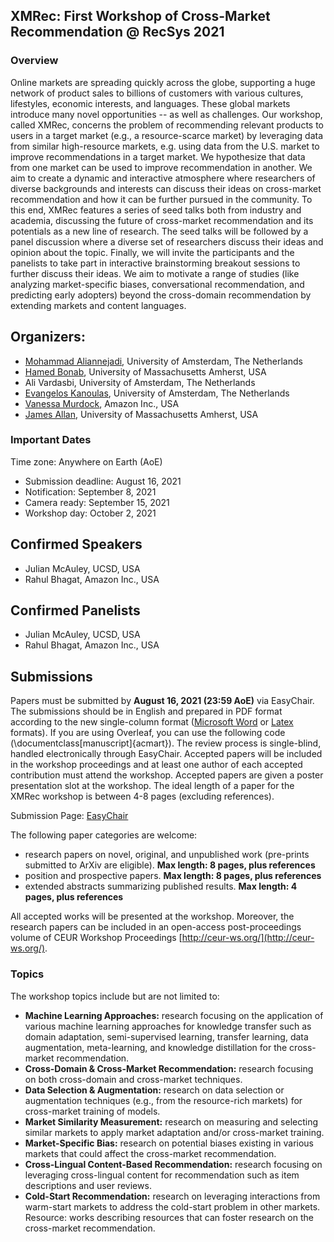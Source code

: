 ## XMRec: First Workshop of Cross-Market Recommendation @ RecSys 2021

### Overview
Online markets are spreading quickly across the globe, supporting a huge network of product sales to billions of customers with various cultures, lifestyles, economic interests, and languages. These global markets introduce many novel opportunities -- as well as challenges. Our workshop, called XMRec, concerns the problem of recommending relevant products to users in a target market (e.g., a resource-scarce market) by leveraging data from similar high-resource markets, e.g. using data from the U.S. market to improve recommendations in a target market. We hypothesize that data from one market can be used to improve recommendation in another.
We aim to create a dynamic and interactive atmosphere where researchers of diverse backgrounds and interests can discuss their ideas on cross-market recommendation and how it can be further pursued in the community. 
To this end, XMRec features a series of seed talks both from industry and academia, discussing the future of cross-market recommendation and its potentials as a new line of research. The seed talks will be followed by a panel discussion where a diverse set of researchers discuss their ideas and opinion about the topic. Finally, we will invite the participants and the panelists to take part in interactive brainstorming breakout sessions to further discuss their ideas. 
We aim to motivate a range of studies (like analyzing market-specific biases, conversational recommendation, and predicting early adopters)  beyond the cross-domain recommendation by extending markets and content languages.

## Organizers:
 - [Mohammad Aliannejadi](http://aliannejadi.com), University of Amsterdam, The Netherlands
 - [Hamed Bonab](https://people.cs.umass.edu/~bonab/), University of Massachusetts Amherst, USA
 - Ali Vardasbi, University of Amsterdam, The Netherlands
 - [Evangelos Kanoulas](https://staff.fnwi.uva.nl/e.kanoulas/), University of Amsterdam, The Netherlands
 - [Vanessa Murdock](https://www.amazon.science/author/vanessa-murdock), Amazon Inc., USA
 - [James Allan](http://ciir.cs.umass.edu/~allan/), University of Massachusetts Amherst, USA

### Important Dates

Time zone: Anywhere on Earth (AoE)

- Submission deadline: August 16, 2021
- Notification:	September 8, 2021
- Camera ready: September 15, 2021
- Workshop day:	October 2, 2021

## Confirmed Speakers
 - Julian McAuley, UCSD, USA
 - Rahul Bhagat, Amazon Inc., USA

## Confirmed Panelists
 - Julian McAuley, UCSD, USA
 - Rahul Bhagat, Amazon Inc., USA

## Submissions


Papers must be submitted by **August 16, 2021 (23:59 AoE)** via EasyChair. The submissions should be in English and prepared in PDF format according to the new single-column format  ([Microsoft Word](https://www.acm.org/binaries/content/assets/publications/taps/acm_submission_template.docx) or [Latex](https://www.acm.org/binaries/content/assets/publications/consolidated-tex-template/acmart-primary.zip) formats). If you are using Overleaf, you can use the following code (\documentclass[manuscript]{acmart}). The review process is single-blind, handled electronically through EasyChair. Accepted papers will be included in the workshop proceedings and at least one author of each accepted contribution must attend the workshop. Accepted papers are given a poster presentation slot at the workshop.  The ideal length of a paper for the XMRec workshop is between 4-8 pages (excluding references). 
 
Submission Page: [EasyChair](https://easychair.org/conferences/?conf=xmrec21)

The following paper categories are welcome:
- research papers on novel, original, and unpublished work (pre-prints submitted to ArXiv are eligible). **Max length: 8 pages, plus references**
- position and prospective papers. **Max length: 8 pages, plus references**
- extended abstracts summarizing published results. **Max length: 4 pages, plus references**

All accepted works will be presented at the workshop. Moreover, the research papers can be included in an open-access post-proceedings volume of CEUR Workshop Proceedings [http://ceur-ws.org/](http://ceur-ws.org/).

### Topics
The workshop topics include but are not limited to:

 - **Machine Learning Approaches:** research focusing on the application of various machine learning approaches for knowledge transfer such as domain adaptation, semi-supervised learning, transfer learning, data augmentation, meta-learning, and knowledge distillation for the cross-market recommendation.
 - **Cross-Domain & Cross-Market Recommendation:** research focusing on both cross-domain and cross-market techniques.   
 - **Data Selection & Augmentation:** research on data selection or augmentation techniques (e.g., from the resource-rich markets) for cross-market training of models.
 - **Market Similarity Measurement:** research on measuring and selecting similar markets to apply market adaptation and/or cross-market training.   
 - **Market-Specific Bias:** research on potential biases existing in various markets that could affect the cross-market recommendation.   
 - **Cross-Lingual Content-Based Recommendation:** research focusing on leveraging cross-lingual content for recommendation such as item descriptions and user reviews.   
 - **Cold-Start Recommendation:** research on leveraging interactions from warm-start markets to address the cold-start problem in other markets.
Resource: works describing resources that can foster research on the cross-market recommendation.
